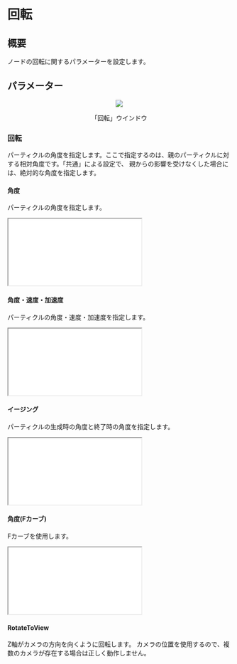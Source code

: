﻿
# 回転

## 概要

ノードの回転に関するパラメーターを設定します。

## パラメーター
<div align="center">
<img src="../../img/Tutorial/04_rotation_ja.png">
<p>「回転」ウインドウ</p>
</div>

### 回転

パーティクルの角度を指定します。ここで指定するのは、親のパーティクルに対する相対角度です。「共通」による設定で、 親からの影響を受けなくした場合には、絶対的な角度を指定します。

#### 角度

パーティクルの角度を指定します。
<iframe src='../../Effects/viewer_ja.html#References/Rotation/rotation.efkefc' class='effect'></iframe>

#### 角度・速度・加速度

パーティクルの角度・速度・加速度を指定します。
<iframe src='../../Effects/viewer_ja.html#References/Rotation/rotation_pva.efkefc' class='effect'></iframe>

#### イージング

パーティクルの生成時の角度と終了時の角度を指定します。
<iframe src='../../Effects/viewer_ja.html#References/Rotation/rotation_easing.efkefc' class='effect'></iframe>

#### 角度(Fカーブ)

Fカーブを使用します。
<iframe src='../../Effects/viewer_ja.html#References/Rotation/rotation_f_curve.efkefc' class='effect'></iframe>

#### RotateToView

Z軸がカメラの方向を向くように回転します。
カメラの位置を使用するので、複数のカメラが存在する場合は正しく動作しません。